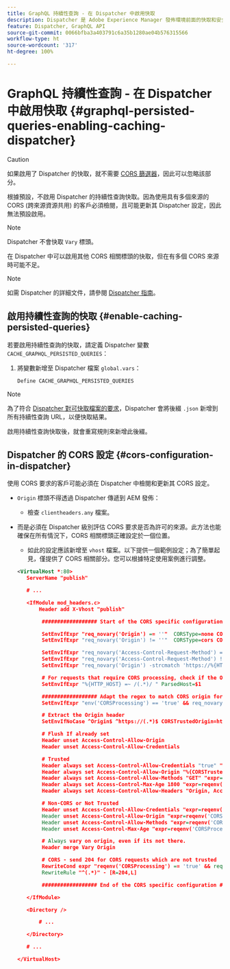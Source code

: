 ```yaml
---
title: GraphQL 持續性查詢 - 在 Dispatcher 中啟用快取
description: Dispatcher 是 Adobe Experience Manager 發佈環境前面的快取和安全層。您可以在 AEM Headless 中啟用持續性查詢的快取。
feature: Dispatcher, GraphQL API
source-git-commit: 0066bfba3a403791c6a35b1280ae04b576315566
workflow-type: ht
source-wordcount: '317'
ht-degree: 100%

---
```



# GraphQL 持續性查詢 - 在 Dispatcher 中啟用快取 {#graphql-persisted-queries-enabling-caching-dispatcher}

>[!CAUTION]
>
>如果啟用了 Dispatcher 的快取，就不需要 [CORS 篩選器](/help/headless/deployment/cross-origin-resource-sharing.md)，因此可以忽略該部分。

根據預設，不啟用 Dispatcher 的持續性查詢快取。因為使用具有多個來源的 CORS (跨來源資源共用) 的客戶必須檢閱，且可能更新其 Dispatcher 設定，因此無法預設啟用。

>[!NOTE]
>
>Dispatcher 不會快取 `Vary` 標頭。
>
>在 Dispatcher 中可以啟用其他 CORS 相關標頭的快取，但在有多個 CORS 來源時可能不足。

>[!NOTE]
>
>如需 Dispatcher 的詳細文件，請參閱 [Dispatcher 指南](https://experienceleague.adobe.com/docs/experience-manager-dispatcher/using/dispatcher.html)。

## 啟用持續性查詢的快取 {#enable-caching-persisted-queries}

若要啟用持續性查詢的快取，請定義 Dispatcher 變數 `CACHE_GRAPHQL_PERSISTED_QUERIES`：

1. 將變數新增至 Dispatcher 檔案 `global.vars`：

   ```xml
   Define CACHE_GRAPHQL_PERSISTED_QUERIES
   ```

>[!NOTE]
>
>為了符合 [Dispatcher 對可快取檔案的要求](https://experienceleague.adobe.com/docs/experience-manager-dispatcher/using/troubleshooting/dispatcher-faq.html#how-does-the-dispatcher-return-documents%3F)，Dispatcher 會將後綴 `.json` 新增到所有持續性查詢 URL，以便快取結果。
>
>啟用持續性查詢快取後，就會重寫規則來新增此後綴。

## Dispatcher 的 CORS 設定 {#cors-configuration-in-dispatcher}

使用 CORS 要求的客戶可能必須在 Dispatcher 中檢閱和更新其 CORS 設定。

* `Origin` 標頭不得透過 Dispatcher 傳遞到 AEM 發佈：
   * 檢查 `clientheaders.any` 檔案。
* 而是必須在 Dispatcher 級別評估 CORS 要求是否為許可的來源。此方法也能確保在所有情況下，CORS 相關標頭正確設定於一個位置。
   * 如此的設定應該新增至 `vhost` 檔案。以下提供一個範例設定；為了簡單起見，僅提供了 CORS 相關部分。您可以根據特定使用案例進行調整。

  ```xml
  <VirtualHost *:80>
     ServerName "publish"
  
     # ...
  
     <IfModule mod_headers.c>
         Header add X-Vhost "publish"
  
          ################## Start of the CORS specific configuration ##################
  
          SetEnvIfExpr "req_novary('Origin') == ''"  CORSType=none CORSProcessing=false
          SetEnvIfExpr "req_novary('Origin') != ''"  CORSType=cors CORSProcessing=true CORSTrusted=false
  
          SetEnvIfExpr "req_novary('Access-Control-Request-Method') == '' && %{REQUEST_METHOD} == 'OPTIONS' && req_novary('Origin') != ''  " CORSType=invalidpreflight CORSProcessing=false
          SetEnvIfExpr "req_novary('Access-Control-Request-Method') != '' && %{REQUEST_METHOD} == 'OPTIONS' && req_novary('Origin') != ''  " CORSType=preflight CORSProcessing=true CORSTrusted=false
          SetEnvIfExpr "req_novary('Origin') -strcmatch 'https://%{HTTP_HOST}*'"  CORSType=samedomain CORSProcessing=false
  
          # For requests that require CORS processing, check if the Origin can be trusted
          SetEnvIfExpr "%{HTTP_HOST} =~ /(.*)/ " ParsedHost=$1
  
          ################## Adapt the regex to match CORS origin for your environment
          SetEnvIfExpr "env('CORSProcessing') == 'true' && req_novary('Origin') =~ m#(https://.*.your-domain.tld(:\d+)?$)#" CORSTrusted=true
  
          # Extract the Origin header 
          SetEnvIfNoCase ^Origin$ ^https://(.*)$ CORSTrustedOrigin=https://$1
  
          # Flush If already set
          Header unset Access-Control-Allow-Origin
          Header unset Access-Control-Allow-Credentials
  
          # Trusted
          Header always set Access-Control-Allow-Credentials "true" "expr=reqenv('CORSTrusted') == 'true'"
          Header always set Access-Control-Allow-Origin "%{CORSTrustedOrigin}e" "expr=reqenv('CORSTrusted') == 'true'"
          Header always set Access-Control-Allow-Methods "GET" "expr=reqenv('CORSTrusted') == 'true'"
          Header always set Access-Control-Max-Age 1800 "expr=reqenv('CORSTrusted') == 'true'"
          Header always set Access-Control-Allow-Headers "Origin, Accept, X-Requested-With, Content-Type, Access-Control-Request-Method, Access-Control-Request-Headers" "expr=reqenv('CORSTrusted') == 'true'"
  
          # Non-CORS or Not Trusted
          Header unset Access-Control-Allow-Credentials "expr=reqenv('CORSProcessing') == 'false' || reqenv('CORSTrusted') == 'false'"
          Header unset Access-Control-Allow-Origin "expr=reqenv('CORSProcessing') == 'false' || reqenv('CORSTrusted') == 'false'"
          Header unset Access-Control-Allow-Methods "expr=reqenv('CORSProcessing') == 'false' || reqenv('CORSTrusted') == 'false'"
          Header unset Access-Control-Max-Age "expr=reqenv('CORSProcessing') == 'false' || reqenv('CORSTrusted') == 'false'"
  
          # Always vary on origin, even if its not there.
          Header merge Vary Origin
  
          # CORS - send 204 for CORS requests which are not trusted
          RewriteCond expr "reqenv('CORSProcessing') == 'true' && reqenv('CORSTrusted') == 'false'"
          RewriteRule "^(.*)" - [R=204,L]
  
          ################## End of the CORS specific configuration ##################
  
     </IfModule>
  
     <Directory />
  
         # ...
  
     </Directory>
  
     # ...
  
  </VirtualHost>
  ```
